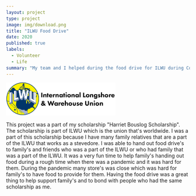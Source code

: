 ```yaml
---
layout: project
type: project
image: img/download.png
title: "ILWU Food Drive"
date: 2020
published: true
labels:
  - Volunteer
  - Life
summary: "My team and I helped during the food drive for ILWU during Covid-19."
---
```


<div class="text-center p-4">
  <img width="300px" src="../img/01-ilwu_logo_header022121.png" class="img-thumbnail" >
</div>

This project was a part of my scholarship "Harriet Bouslog Scholarship". The scholarship is part of ILWU which is the union that's worldwide. I was a part of this scholarship because I have many family relatives that are a part of the ILWU that works as a stevedore. I was able to hand out food drive's to family's and friends who was a part of the ILWU or who had family that was a part of the ILWU. It was a very fun time to help family's handing out food during a rough time when there was a pandemic and it was hard for them. During the pandemic many store's was close which was hard for family's to have food to provide for them. Having the food drive was a great thing to help support family's and to bond with people who had the same scholarship as me. 
